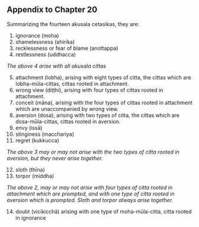 ## Appendix to Chapter 20

Summarizing the fourteen akusala cetasikas, they are: 

1. ignorance (moha)
2. shamelessness (ahirika)
3. recklessness or fear of blame (anottappa)
4. restlessness (uddhacca)

 *The above 4 arise with all akusala cittas*

5. attachment (lobha), arising with eight types of citta, the cittas
 which are lobha-mūla-cittas, cittas rooted in attachment.
6. wrong view (diṭṭhi), arising with four types of cittas rooted in
 attachment.
7. conceit (māna), arising with the four types of cittas rooted in
 attachment which are unaccompanied by wrong view.
8. aversion (dosa), arising with two types of citta, the cittas which
 are dosa-mūla-cittas, cittas rooted in aversion.
9. envy (issā)
10. stinginess (macchariya)
11. regret (kukkucca)

 *The above 3 may or may not arise with the two types of citta rooted
 in aversion, but they never arise together.*

12. sloth (thīna)
13. torpor (middha)

 *The above 2, may or may not arise with four types of citta rooted
 in attachment which are prompted, and with one type of citta rooted
 in aversion which is prompted. Sloth and torpor always arise
 together.*

14. doubt (vicikicchā) arising with one type of moha-mūla-citta, citta
 rooted in ignorance

